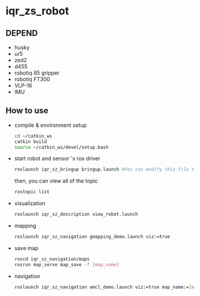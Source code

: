 # iqr_zs_robot

## DEPEND
- husky
- ur5
- zed2
- d455
- robotiq 85 gripper
- robotiq FT300
- VLP-16
- IMU

## How to use
- compile & environment setup
  ```bash
  cd ~/catkin_ws
  catkin build
  source ~/catkin_ws/devel/setup.bash
  ```

- start robot and sensor 's ros driver
  ```bash
  roslaunch iqr_sz_bringup bringup.launch #You can modify this file to activate different sensors.
  ```
  then, you can view all of the topic
  ```bash
  rostopic list
  ```
- visualization
  ```bash
  roslaunch iqr_sz_description view_robot.launch
  ```
- mapping 
  ```bash
  roslaunch iqr_sz_navigation gmapping_demo.launch viz:=true
  ```
- save map
  ```bash
  roscd iqr_sz_navigation/maps
  rosrun map_serve map_save -f [map_name] 
  ```
- navigation
  ```bash
  roslaunch iqr_sz_navigation amcl_demo.launch viz:=true map_name:=[map_name]
  ```
